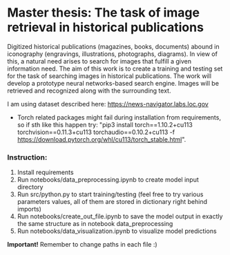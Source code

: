 # Master thesis: The task of image retrieval in historical publications
Digitized historical publications (magazines, books, documents) abound in iconography (engravings, illustrations, photographs, diagrams). In view of this, a natural need arises to search for images that fulfill a given information need. The aim of this work is to create a training and testing set for the task of searching images in historical publications. The work will develop a prototype neural networks-based search engine. Images will be retrieved and recognized along with the surrounding text.

I am using dataset described here: https://news-navigator.labs.loc.gov

* Torch related packages might fail during installation from requirements, so if sth like this happen try: "pip3 install torch==1.10.2+cu113 torchvision==0.11.3+cu113 torchaudio==0.10.2+cu113 -f https://download.pytorch.org/whl/cu113/torch_stable.html".

### Instruction:

1. Install requirements 
2. Run notebooks/data_preprocessing.ipynb to create model input directory 
3. Run src/python.py to start training/testing (feel free to try various parameters values, all of them are stored in dictionary right behind imports)
4. Run notebooks/create_out_file.ipynb to save the model output in exactly the same structure as in notebook data_preprocessing
5. Run notebooks/data_visualization.ipynb to visualize model predictions 

<b>Important!</b> Remember to change paths in each file :) 